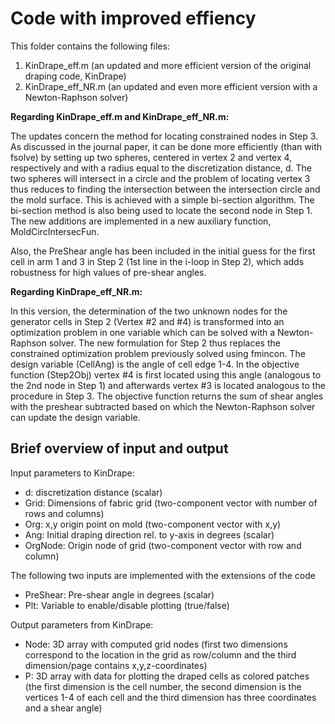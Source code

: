# Code with improved effiency
This folder contains the following files: 
1) KinDrape_eff.m (an updated and more efficient version of the original draping code, KinDrape)
2) KinDrape_eff_NR.m (an updated and even more efficient version with a Newton-Raphson solver)

**Regarding KinDrape_eff.m and KinDrape_eff_NR.m:**

The updates concern the method for locating constrained nodes in Step 3. As discussed in the 
journal paper, it can be done more efficiently (than with fsolve) by setting up two spheres, centered in vertex 2
and vertex 4, respectively and with a radius equal to the discretization distance, d. The two 
spheres will intersect in a circle and the problem of locating vertex 3 thus reduces to finding 
the intersection between the intersection circle and the mold surface. This is achieved with a
simple bi-section algorithm. The bi-section method is also being used to locate the second node 
in Step 1. The new additions are implemented in a new auxiliary function, MoldCircIntersecFun.

Also, the PreShear angle has been included in the initial guess for the first cell in arm 1 and 3
in Step 2 (1st line in the i-loop in Step 2), which adds robustness for high values of pre-shear angles.

**Regarding KinDrape_eff_NR.m:**

In this version, the determination of the two unknown nodes for the generator cells in Step 2 (Vertex #2 and #4) 
is transformed into an optimization problem in one variable which can be solved with a Newton-Raphson solver. 
The new formulation for Step 2 thus replaces the constrained optimization problem previously solved using fmincon.
The design variable (CellAng) is the angle of cell edge 1-4. In the objective function (Step2Obj) vertex #4 
is first located using this angle (analogous to the 2nd node in Step 1) and afterwards vertex #3 is located analogous 
to the procedure in Step 3. The objective function returns the sum of shear angles with the preshear subtracted 
based on which the Newton-Raphson solver can update the design variable.

## Brief overview of input and output
Input parameters to KinDrape:
- d: discretization distance (scalar)
- Grid: Dimensions of fabric grid (two-component vector with number of rows and columns)
- Org: x,y origin point on mold (two-component vector with x,y)
- Ang: Initial draping direction rel. to y-axis in degrees (scalar)
- OrgNode: Origin node of grid (two-component vector with row and column)

The following two inputs are implemented with the extensions of the code
- PreShear: Pre-shear angle in degrees (scalar)
- Plt: Variable to enable/disable plotting (true/false)

Output parameters from KinDrape:
- Node: 3D array with computed grid nodes (first two dimensions correspond to the location in 
the grid as row/column and the third dimension/page contains x,y,z-coordinates)
- P: 3D array with data for plotting the draped cells as colored patches (the first dimension is the cell
number, the second dimension is the vertices 1-4 of each cell and the third dimension has three coordinates
and a shear angle)
